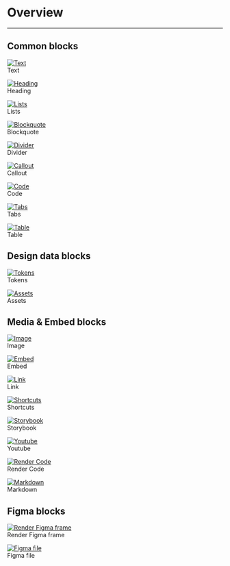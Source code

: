 
# Overview

---

## Common blocks

  
[![Text](https://studio-assets.supernova.io/design-systems/6475/cd0958b3-29f3-4102-bb10-cb74be51d756.png?Expires=1972252800&Policy=eyJTdGF0ZW1lbnQiOlt7IlJlc291cmNlIjoiaHR0cHM6Ly9zdHVkaW8tYXNzZXRzLnN1cGVybm92YS5pby9kZXNpZ24tc3lzdGVtcy82NDc1L2NkMDk1OGIzLTI5ZjMtNDEwMi1iYjEwLWNiNzRiZTUxZDc1Ni5wbmciLCJDb25kaXRpb24iOnsiRGF0ZUxlc3NUaGFuIjp7IkFXUzpFcG9jaFRpbWUiOjE5NzIyNTI4MDB9fX1dfQ__&Signature=clAnwBLEp6dO~UH7eDH4GnqaCKdtv~ZeARO1fZYWuk35LarKode0Tlq32ANASysidRlhXPsEbjQxGZB123lilP5suG83dbtT~JkFs0KYs0L6Nn4CpmJqc14dQpTihTdhwOqcqP5LJD5vET-AtJz~iSARpeU4sFNGEFBJKFKgO9yj3XSEVLgTvEEbmVK2FTQEeRCpPal7U7xjPKaENa5GPjVni6NMkwdNq1qdQU6iLgz~wD1Z~1ypm0KDltNsx8MLJCBxgNlhsEsYEwiSprK~XLNSfq11RcobmYIK8q9ORbYlxQzDbj28eNeIz67rauXPogZLbNVqs~imj0YPj9pbGQ__&Key-Pair-Id=APKAJGK34LCCAUR7N6LA)](../../documentation/types-of-blocks/text/text.html)  
Text  
  
[![Heading](https://studio-assets.supernova.io/design-systems/6475/44ddd078-e0f4-4aad-b1da-5acba8ba229b.png?Expires=1972252800&Policy=eyJTdGF0ZW1lbnQiOlt7IlJlc291cmNlIjoiaHR0cHM6Ly9zdHVkaW8tYXNzZXRzLnN1cGVybm92YS5pby9kZXNpZ24tc3lzdGVtcy82NDc1LzQ0ZGRkMDc4LWUwZjQtNGFhZC1iMWRhLTVhY2JhOGJhMjI5Yi5wbmciLCJDb25kaXRpb24iOnsiRGF0ZUxlc3NUaGFuIjp7IkFXUzpFcG9jaFRpbWUiOjE5NzIyNTI4MDB9fX1dfQ__&Signature=LBX-20N5ik7wiA4UnFhA2jX-Ev-2r6sagrwy5219hPPjzN31oXmjCcf5YNVjeqvc1Aa7JTsjz42sWdBCoI8-RyI-Rl4q0s0h5nAkgv9pyX9O98L4ie8q4kXW1bnJV3uekE5e3LHr1eGZXcnVOKoAlOHFjk5JJ6qOUbj3BuxlupoSVXuIt5dhyS2xMm--38CZXD~-wY7QBEHgDftJGqAaqg-rQCSLHGL68u9mIT1MrYkuq~QM7Q8wpM5P072qhCQdiMvdUTLpI-vxeJg9RGi2RM989tFbKeeWrTc63wxVZEwHxlG4gAgTIitG8uXCXSjQ2HU6~uLp5XMU8D4RZ77Kdw__&Key-Pair-Id=APKAJGK34LCCAUR7N6LA)](../../documentation/types-of-blocks/text/heading.html)  
Heading  
  
[![Lists](https://studio-assets.supernova.io/design-systems/6475/d3d65db7-61e7-425c-bca9-c69f407a5f92.png?Expires=1972252800&Policy=eyJTdGF0ZW1lbnQiOlt7IlJlc291cmNlIjoiaHR0cHM6Ly9zdHVkaW8tYXNzZXRzLnN1cGVybm92YS5pby9kZXNpZ24tc3lzdGVtcy82NDc1L2QzZDY1ZGI3LTYxZTctNDI1Yy1iY2E5LWM2OWY0MDdhNWY5Mi5wbmciLCJDb25kaXRpb24iOnsiRGF0ZUxlc3NUaGFuIjp7IkFXUzpFcG9jaFRpbWUiOjE5NzIyNTI4MDB9fX1dfQ__&Signature=lCobKtOXsmkgAyjkhDC5Zgie9RZA~G90ZQ6RAsSdCW1ONeO7IHGPXMTDfWNHlZcrYqfREd6osAx47duxluGpqciv2lf1hHkXAVMWUOlnJ68ilJkjrqBmSe8oTABeTkDEmQuRFDPP0jpLYh18bAkK3NM70Sukc~42hTxd08HyBEOsIjDt15d~BDHOsjbjtVPfPUBVh38DvLhQ83BZb3ZYjh4bvRSn9y1qcTTcx-HpvPYIoFW~VHkdSfVoSKGRL5cnkZyBh2Dyl-Pywh3S5tIdkF8696bcLMV401SLRZ3WKQtSRBvDzdw~hCiq4c3uw2jEfbSPCPZHIXO5wJ0rDnw8fA__&Key-Pair-Id=APKAJGK34LCCAUR7N6LA)](../../documentation/types-of-blocks/text/lists-1.html)  
Lists  
  
[![Blockquote](https://studio-assets.supernova.io/design-systems/6475/dcb622e0-a618-4792-8826-bd29b2a5cd75.png?Expires=1972252800&Policy=eyJTdGF0ZW1lbnQiOlt7IlJlc291cmNlIjoiaHR0cHM6Ly9zdHVkaW8tYXNzZXRzLnN1cGVybm92YS5pby9kZXNpZ24tc3lzdGVtcy82NDc1L2RjYjYyMmUwLWE2MTgtNDc5Mi04ODI2LWJkMjliMmE1Y2Q3NS5wbmciLCJDb25kaXRpb24iOnsiRGF0ZUxlc3NUaGFuIjp7IkFXUzpFcG9jaFRpbWUiOjE5NzIyNTI4MDB9fX1dfQ__&Signature=bb~v8ZLyV7r2ckSMEfA-C780Wgg3wvWI5hjCbspa3TTSa2mHZwxUSeIn0ymRQO9BccWBHoclxQNHIG74inv5cK1BjJrDT5-sc03fRUu~IIJ-yqCA3ttjScVGeukpMNx6AQAo1f1rYJFSW6tAvhBe97ijIWTMcEohshJ5rsDaX8wIlaL1G5bhaltY~0JT8vQKdcRdiWvrtn0-el4Xvpu5ky5gAYA1ZrR5yDLNC5UhWVYYqlOK7IMgg5p~rXPVHb79y6axN5GoFeyqm3dcoUYyfmfuQWMtPJZzJfLwpWblUbc1T9zGBnzJD7y14-9h5KLCCLYPZuAlJruOtSMS2ZLEhw__&Key-Pair-Id=APKAJGK34LCCAUR7N6LA)](../../documentation/types-of-blocks/text/blockquote.html)  
Blockquote  
  
[![Divider](https://studio-assets.supernova.io/design-systems/6475/4acbe936-42c6-41bf-acbb-8e03b0dd552e.png?Expires=1972252800&Policy=eyJTdGF0ZW1lbnQiOlt7IlJlc291cmNlIjoiaHR0cHM6Ly9zdHVkaW8tYXNzZXRzLnN1cGVybm92YS5pby9kZXNpZ24tc3lzdGVtcy82NDc1LzRhY2JlOTM2LTQyYzYtNDFiZi1hY2JiLThlMDNiMGRkNTUyZS5wbmciLCJDb25kaXRpb24iOnsiRGF0ZUxlc3NUaGFuIjp7IkFXUzpFcG9jaFRpbWUiOjE5NzIyNTI4MDB9fX1dfQ__&Signature=G-P1OZ8fbT5bsYK36ib5pTM71TEdA~LSBohaPRMR7u9jMsBual9-TNfhDpXisaZwKvJcEBHaqG4SLqfffuPKTSoMcQX6sKqB7Dq3q1-1~jdhPmzSLn80wek85dJ08hu8mTiDR-EEY894DO9v0vKUknzH5Lh6pBNSCT6By1s0M4mXMRfxmlAp~g89AVDt0uH3rrEDythlKafYI4w1FhgBYI1aB-Xl6Ttf0esIsfizc6EvRKtace4qba3tQxDfuigd2e~lDc5zv7e4PhmFtk84FtiN4jhdjYuYc6AHHKvzn7mzvfBSDKgkix4bjXc5QTsxhmtHkUzgXOjaTaHT0RzhVQ__&Key-Pair-Id=APKAJGK34LCCAUR7N6LA)](../../documentation/types-of-blocks/divider.html)  
Divider  
  
[![Callout](https://studio-assets.supernova.io/design-systems/6475/8f63a985-48fa-4cd5-a8b1-1be7cec0b7e8.png?Expires=1972252800&Policy=eyJTdGF0ZW1lbnQiOlt7IlJlc291cmNlIjoiaHR0cHM6Ly9zdHVkaW8tYXNzZXRzLnN1cGVybm92YS5pby9kZXNpZ24tc3lzdGVtcy82NDc1LzhmNjNhOTg1LTQ4ZmEtNGNkNS1hOGIxLTFiZTdjZWMwYjdlOC5wbmciLCJDb25kaXRpb24iOnsiRGF0ZUxlc3NUaGFuIjp7IkFXUzpFcG9jaFRpbWUiOjE5NzIyNTI4MDB9fX1dfQ__&Signature=A9psnycGMZ30dfXUFAMVEHLqHh6g1gwzXUI5VVCqand-h5~4-8KI3nsQgBhmKihmkJpWkmIlxDMRCzaZrJNs7R017I5I0ZqODj5ubnuXFfTcoPAV7T9fAes5cvMKqpmhh~tAAMwhHFrdgD2uNk4hJtmhUrOJSOBcJk7VSbYnHERdBxni~R31~1n9RIpNi3nRVg~NpiDHJPxe6GH0JiDbTUIM-9SGI-l4m~PF9sbwRmuazC1XC9A3UyRmFKBjPmfSFyYdHM9A5fjOTWQjIFFbafqQw58rOFT66nPnoMK7MAZrKNPLdcaUTHS4DvGIuMPVUMwYctiJIqzfSAhNyVv5OA__&Key-Pair-Id=APKAJGK34LCCAUR7N6LA)](../../documentation/types-of-blocks/callout.html)  
Callout  
  
[![Code](https://studio-assets.supernova.io/design-systems/6475/d00e099c-9169-4ba3-a5c1-5be531d64c56.png?Expires=1972252800&Policy=eyJTdGF0ZW1lbnQiOlt7IlJlc291cmNlIjoiaHR0cHM6Ly9zdHVkaW8tYXNzZXRzLnN1cGVybm92YS5pby9kZXNpZ24tc3lzdGVtcy82NDc1L2QwMGUwOTljLTkxNjktNGJhMy1hNWMxLTViZTUzMWQ2NGM1Ni5wbmciLCJDb25kaXRpb24iOnsiRGF0ZUxlc3NUaGFuIjp7IkFXUzpFcG9jaFRpbWUiOjE5NzIyNTI4MDB9fX1dfQ__&Signature=EnCaMS3k9mLSeDfAS8gIkrtoWmicLq6nh8H92lV4Mrdk2hZKEtbuMb6nGiE4rMXJP4wtYQb~KlzOkwHbjv-is4rI-0~VEgTlCbeI2hQz3zvrHKUtMMOSFY~ua~-gQLV41wlVU5pREEdRrik5vxgCrC6htukfp7jG2AKssToQMve~erbnXGTT-pVoE04IrEKDa4rsLNQbjcGzUR9JXNoJH~yNcRC1KN3U58421Q~BGldAa2zXBl4iDtJ6ULyzP8ud05U24c9q2vdLnkg7MHfKmmijZb5hGo2L0IW~zRgs4fTUbsclwSj6zNOmg6hQIdztJIwiU8mLmM4MneXDLJs7oQ__&Key-Pair-Id=APKAJGK34LCCAUR7N6LA)](../../documentation/types-of-blocks/callout.html)  
Code  
  
[![Tabs](https://studio-assets.supernova.io/design-systems/6475/61bf555a-1f27-4a31-b01e-fe04917d3bba.png?Expires=1972252800&Policy=eyJTdGF0ZW1lbnQiOlt7IlJlc291cmNlIjoiaHR0cHM6Ly9zdHVkaW8tYXNzZXRzLnN1cGVybm92YS5pby9kZXNpZ24tc3lzdGVtcy82NDc1LzYxYmY1NTVhLTFmMjctNGEzMS1iMDFlLWZlMDQ5MTdkM2JiYS5wbmciLCJDb25kaXRpb24iOnsiRGF0ZUxlc3NUaGFuIjp7IkFXUzpFcG9jaFRpbWUiOjE5NzIyNTI4MDB9fX1dfQ__&Signature=BDwRzBby5LeayYDe51EOsUHEICifG1EGODolzdcu9mDoj-gzGB7wJA4L7JWLywBo1qTH6RreJAQz1S5FpejBKkm~VfYQpjXNqsYZy0ep86P6XhYrdhO~5Qhf7Cif5iuigYf28Lb6MZNT43T-7sBv6kfqvcfzQQxYB5RiDk4DidW8MvvpHUw90JvA-4OhVjHIKJ4PWXa0zHydhOTy-PVsgqZNsgGpNlAPbiYgbMd6fwGDkemwFjihCgBfH3osteXRNGFi-Ek7qfIZ56ndSaZCjmTKShnZzIEmxjfJAFj2lBPGAgQtWGopAQUGvoNUZJB0L40te0Z3BcruqRRDzKAWsA__&Key-Pair-Id=APKAJGK34LCCAUR7N6LA)](../../documentation/types-of-blocks/callout.html)  
Tabs  
  
[![Table](https://studio-assets.supernova.io/design-systems/6475/79590749-90ec-42ea-9184-9014f2e3315f.png?Expires=1972252800&Policy=eyJTdGF0ZW1lbnQiOlt7IlJlc291cmNlIjoiaHR0cHM6Ly9zdHVkaW8tYXNzZXRzLnN1cGVybm92YS5pby9kZXNpZ24tc3lzdGVtcy82NDc1Lzc5NTkwNzQ5LTkwZWMtNDJlYS05MTg0LTkwMTRmMmUzMzE1Zi5wbmciLCJDb25kaXRpb24iOnsiRGF0ZUxlc3NUaGFuIjp7IkFXUzpFcG9jaFRpbWUiOjE5NzIyNTI4MDB9fX1dfQ__&Signature=fsChjWbrQxUVRLAM2c9q3jlQvuGEu8xxCnuJ~6n34Kz-ws492BRRdxobCRmDA-v7s~6wd6zbYXy-bYDTJNd5kQeujsXUGgOU5Yd1gTS7HhKlSz7fScBv1srRHlhI08hy8eZlkk-smp~OMqS7RVjlVuC1ZDgdy1vQ~Wsy4taJ3fpNtHDQ-y2oHfww6zrHIw3TftRwGqBoW23TvDdby2XGRbhMpaUUWrnAyT7N4lxc8z9Ci5zIgfR5aAabb~hWo8FJ~gjrUZyzfubn0ZnkppKwM7BXQmXO9a4Szo9atY4JRWg-RFYPab7lpi5vHcN06gSNHFfc33giV-orRTomxNtYvg__&Key-Pair-Id=APKAJGK34LCCAUR7N6LA)](../../documentation/types-of-blocks/table.html)  
Table  
  


## Design data blocks

  
[![Tokens](https://studio-assets.supernova.io/design-systems/6475/da38dcd2-7aa5-48a3-a6c4-66b4c0f1db21.png?Expires=1972252800&Policy=eyJTdGF0ZW1lbnQiOlt7IlJlc291cmNlIjoiaHR0cHM6Ly9zdHVkaW8tYXNzZXRzLnN1cGVybm92YS5pby9kZXNpZ24tc3lzdGVtcy82NDc1L2RhMzhkY2QyLTdhYTUtNDhhMy1hNmM0LTY2YjRjMGYxZGIyMS5wbmciLCJDb25kaXRpb24iOnsiRGF0ZUxlc3NUaGFuIjp7IkFXUzpFcG9jaFRpbWUiOjE5NzIyNTI4MDB9fX1dfQ__&Signature=JFKnBNuqOp~ZP4x0RXxzD6K1xZ1gLjErMrnXjVwvbWUREhsU~jplimZr8BBxHdvGjaXKk86Yrjw57nGSVLVhgXec3Yq4nQP9vDjy89C--JtUdUC24y8D5aDZvXx4cAeh3HIjZLdHSsviaxxusK6i93XaohSLSinSficDviwIegOk8qG0JkLk8THsqG2Lt4aMGLgN6H2cl~Cs6Kpmj7eMI~BUFR3i-jgGCqw3L2bnP7r2ldOrqiiwgXjvXbY68FDIdFMY~ktRhU2XslG7H-g2p5QVo9GZU7BpBPuKpuiupVqnAXI8n8JT-rkY0L~cFDDephs5CPs7gkT69UkLPSD5rg__&Key-Pair-Id=APKAJGK34LCCAUR7N6LA)](#)  
Tokens  
  
[![Assets](https://studio-assets.supernova.io/design-systems/6475/0b81f4df-f726-4014-92d0-3092ab249e12.png?Expires=1972252800&Policy=eyJTdGF0ZW1lbnQiOlt7IlJlc291cmNlIjoiaHR0cHM6Ly9zdHVkaW8tYXNzZXRzLnN1cGVybm92YS5pby9kZXNpZ24tc3lzdGVtcy82NDc1LzBiODFmNGRmLWY3MjYtNDAxNC05MmQwLTMwOTJhYjI0OWUxMi5wbmciLCJDb25kaXRpb24iOnsiRGF0ZUxlc3NUaGFuIjp7IkFXUzpFcG9jaFRpbWUiOjE5NzIyNTI4MDB9fX1dfQ__&Signature=FdPLZw3d8Da5eQHQ-Knzo5o-VKY5fpnTWxg1vqQYU4T9VzQYPH7qsRC359i~mNd7Xsc2mO241cQ31Y2ObSwKgx7pQvbHVoNyQdRcI0D8IqAg4ORriw6wAkI0FghyvEde~TdPN8wQRTrJ1pD888xbAKtBUQM8imcS-tcRSB1TByRJY0DdeQQ17THXlmuibYN7n5jpcFPkTvIoXZI44RhLJFBI1NmuVXM11g4~0CkXylbppl5IZEpJWPWKsZXHkE1PPK59ED3Mab5InzcgR-zyU-HB6wkglf7M9i-3pSQ5kmWDIbfkZ7t7urBYIvTcs7KwaKbB3yscp9kVx1A6ZpwD0A__&Key-Pair-Id=APKAJGK34LCCAUR7N6LA)](../../documentation/types-of-blocks/assets-1.html)  
Assets  
  


## Media & Embed blocks

  
[![Image](https://studio-assets.supernova.io/design-systems/6475/037105c4-9aea-4969-87c0-fc1e90d197b0.png?Expires=1972252800&Policy=eyJTdGF0ZW1lbnQiOlt7IlJlc291cmNlIjoiaHR0cHM6Ly9zdHVkaW8tYXNzZXRzLnN1cGVybm92YS5pby9kZXNpZ24tc3lzdGVtcy82NDc1LzAzNzEwNWM0LTlhZWEtNDk2OS04N2MwLWZjMWU5MGQxOTdiMC5wbmciLCJDb25kaXRpb24iOnsiRGF0ZUxlc3NUaGFuIjp7IkFXUzpFcG9jaFRpbWUiOjE5NzIyNTI4MDB9fX1dfQ__&Signature=XYoR4T4zkRgkLRu8CTAtWRv7emxFPd59cRUa9MUvnl5-~POwY4W5u2OIowNFvrNRDeGIEOV2vxzzNGQT~oZijZ0PBR2kE7sm~H6DJIRIZmOrFj4vau7mBJOOXYG-~JzElFqK6hr6s-KyhWwyXlAgUe9Pbz9Bm~xqcUBhIZdqo1jrPpnJMeUyAqKBJnKOdMiFmeo09KhXc8EKC1O65DshSw0aZOP6PqDW62frpg~XOsrzZu5EjqVy~Y9aC97e6qR3SQWKCCOzpl7mh-2S2QckuqpqKCQiyFFkYuSu4JdN~nQSq35GVzAPrSnybwdJcMsqf~7H3vqM05kmO8DXoGL6Ag__&Key-Pair-Id=APKAJGK34LCCAUR7N6LA)](#)  
Image  
  
[![Embed](https://studio-assets.supernova.io/design-systems/6475/1ba3d789-104b-4e4b-b9d2-043d9d97cdf3.png?Expires=1972252800&Policy=eyJTdGF0ZW1lbnQiOlt7IlJlc291cmNlIjoiaHR0cHM6Ly9zdHVkaW8tYXNzZXRzLnN1cGVybm92YS5pby9kZXNpZ24tc3lzdGVtcy82NDc1LzFiYTNkNzg5LTEwNGItNGU0Yi1iOWQyLTA0M2Q5ZDk3Y2RmMy5wbmciLCJDb25kaXRpb24iOnsiRGF0ZUxlc3NUaGFuIjp7IkFXUzpFcG9jaFRpbWUiOjE5NzIyNTI4MDB9fX1dfQ__&Signature=iaq6hxwz-U9yImd3yhEEAZqfIbXCmJJvoEk4pqP6fxDhp3~Juxw3OCgGvKX8M-Szom66mWYvosWQnLybL2vX8K0dXa3QyjqV9HqHXvQHLgMLbnYnxmKLl0qxLXE1Vp0uRcXlnpi4fPOpfC8AfJx3yreDE-jZ5gPborMwAK7JYMYKa-FxCdrqd5AFSk8R-v7nfaqVfXneizyU2rdqj10V-2sYOV-F9Q8Qe2Dd9OSrz~vFyyVpTyZ4TtIxJ2C22L1MziLn1GrtmdfLjF7dgSq6vtpFQNkmwyHlEXfxLvI1cwYZAG~bzFevwLIxSv5FEsA6nW1uc3I8ubY9vQZo2wz1UA__&Key-Pair-Id=APKAJGK34LCCAUR7N6LA)](#)  
Embed  
  
[![Link](https://studio-assets.supernova.io/design-systems/6475/62490835-83c7-422d-9f29-c1484538e91d.png?Expires=1972252800&Policy=eyJTdGF0ZW1lbnQiOlt7IlJlc291cmNlIjoiaHR0cHM6Ly9zdHVkaW8tYXNzZXRzLnN1cGVybm92YS5pby9kZXNpZ24tc3lzdGVtcy82NDc1LzYyNDkwODM1LTgzYzctNDIyZC05ZjI5LWMxNDg0NTM4ZTkxZC5wbmciLCJDb25kaXRpb24iOnsiRGF0ZUxlc3NUaGFuIjp7IkFXUzpFcG9jaFRpbWUiOjE5NzIyNTI4MDB9fX1dfQ__&Signature=Q~~rkb6USWyfxXIDrMkZaFjP~agx4JYQkagUK1WnVGh79WMgmHN9UZa1pQw42WJr73JHkkbdVp-c4BlICjKGN7Eew-xZYRul9r7L0zqFscXjCmlXN-BS6XPspUARsaRmF3jSeLjTcL88~bDbrcmSgLuux2aj9KK8icdneYwv~ZFeF4PVEtO-RujGZcZa4yC8KgaHXwlzWFZSOet4IZHZrj4cCt5ZbYsUF9rxNng7lg4Qr9PcBbHD261QCVGqm-q1eOB~~XEKLJxIUxDF6wd3v0HFelTpgmBnUfD2ZuUN-Ldil1vyOZhBdXcM5-F--3w2v8Rhzi-Eu0ShFQ32DE1eFg__&Key-Pair-Id=APKAJGK34LCCAUR7N6LA)](../../documentation/types-of-blocks/link-1.html)  
Link  
  
[![Shortcuts](https://studio-assets.supernova.io/design-systems/6475/ac3bb103-b5c7-49e3-b28e-7557c0c824d2.png?Expires=1972252800&Policy=eyJTdGF0ZW1lbnQiOlt7IlJlc291cmNlIjoiaHR0cHM6Ly9zdHVkaW8tYXNzZXRzLnN1cGVybm92YS5pby9kZXNpZ24tc3lzdGVtcy82NDc1L2FjM2JiMTAzLWI1YzctNDllMy1iMjhlLTc1NTdjMGM4MjRkMi5wbmciLCJDb25kaXRpb24iOnsiRGF0ZUxlc3NUaGFuIjp7IkFXUzpFcG9jaFRpbWUiOjE5NzIyNTI4MDB9fX1dfQ__&Signature=OmvV7f7PWhfwzCk-j5T3xEztVTSZDBrjxpQYn34-IHnywNJfYCfSFCdFC1TX~58audszXyBc-pd-lUvNY~O-RfDVigMcFGMaikUNGqWB~kj8EvhFSDPbKXU9gRkTVHgP5R2VR9GveNv5juX7DYMdMzDUBsMyM65HmawFxS~l6ZDPbLs-QAMoo8T60gPPZ7QdAW~~GnSVdz5M~ncNMaWSbbzp4jrC6Qe2HLZDDenMUbWETVWT41-vh06nm-BmJlqqaSMsHRsDA4Fb-oklkdWYB9lpweDDxnAGE0vf9LW~ziBF7~Vydnu4dWx7i-zFs-mWSpyrHfNyQ7xnHmBQ0x3rZQ__&Key-Pair-Id=APKAJGK34LCCAUR7N6LA)](../../documentation/types-of-blocks/shortcuts.html)  
Shortcuts  
  
[![Storybook](https://studio-assets.supernova.io/design-systems/6475/fb0dc2da-661a-46b8-856b-6806dbc22268.png?Expires=1972252800&Policy=eyJTdGF0ZW1lbnQiOlt7IlJlc291cmNlIjoiaHR0cHM6Ly9zdHVkaW8tYXNzZXRzLnN1cGVybm92YS5pby9kZXNpZ24tc3lzdGVtcy82NDc1L2ZiMGRjMmRhLTY2MWEtNDZiOC04NTZiLTY4MDZkYmMyMjI2OC5wbmciLCJDb25kaXRpb24iOnsiRGF0ZUxlc3NUaGFuIjp7IkFXUzpFcG9jaFRpbWUiOjE5NzIyNTI4MDB9fX1dfQ__&Signature=Xi7AywjrV5xI6D8dEtS5RB6UVRQSaj0H9aWhD8dYOLRa24HAbMX7CMaZLi7gdNo2ioJ6rNAeEbULaRvuPBBIweokcEwTrXktekaAZ1w6RwfY0p106fuwP45-uCeMWZPdPV0Ahc05D9WyM4ncXaSGudMirxQJcgeMupBgtEOeL~qcrDwAlzVgR-CiQKfYcNfuvE29snqUcdGNCHap-eBDpqo8boKeXQQx1howdtNbUswMXw3hBDPWGqzlrpS7MhU0fc78YoSgX68s9QAWTKPkc1rWhZTuLV6pylvfCFGwsMTTZLi9hzJy5yR0UutkT-ldh0sqbpTg3-JBgaE~WVfYow__&Key-Pair-Id=APKAJGK34LCCAUR7N6LA)](../../documentation/types-of-blocks/storybook.html)  
Storybook  
  
[![Youtube](https://studio-assets.supernova.io/design-systems/6475/c3810af1-e253-4925-ac59-e52d38ec4590.png?Expires=1972252800&Policy=eyJTdGF0ZW1lbnQiOlt7IlJlc291cmNlIjoiaHR0cHM6Ly9zdHVkaW8tYXNzZXRzLnN1cGVybm92YS5pby9kZXNpZ24tc3lzdGVtcy82NDc1L2MzODEwYWYxLWUyNTMtNDkyNS1hYzU5LWU1MmQzOGVjNDU5MC5wbmciLCJDb25kaXRpb24iOnsiRGF0ZUxlc3NUaGFuIjp7IkFXUzpFcG9jaFRpbWUiOjE5NzIyNTI4MDB9fX1dfQ__&Signature=Khj4uyCI6m8A0RNKYv~VgQv8UKxlJphlUeSls2PWqHlEryThdc8LZpOEk~co8jsTZvmdk6HtvcSOVig9D6X-tznTec97Q9bf2uOUsGGpzDDsJW26pB1Ssbbbs85wRN9twTk8jai68zHgQYNP3TJWX0edoBcXvl5bAqlTQmytfmoZh-A6TYp2NLLdL53t9K1RwkmatM5cx2zsMoSzjl6192a~1MVo2zcCJNWzcvCOGuK6ZIGJLAj4xAcb7VczztTupNEMsxoHNyR5Gk-KPeA1L4ncuIAmOF5KKC1upU04NUAF-m4uvKwVqm-8wO0DJoVtOfOaOy1ocMalaYWxaR4slQ__&Key-Pair-Id=APKAJGK34LCCAUR7N6LA)](../../documentation/types-of-blocks/embed/youtube.html)  
Youtube  
  
[![Render Code](https://studio-assets.supernova.io/design-systems/6475/c343de1c-cc72-4405-8db7-bcd7125921bf.png?Expires=1972252800&Policy=eyJTdGF0ZW1lbnQiOlt7IlJlc291cmNlIjoiaHR0cHM6Ly9zdHVkaW8tYXNzZXRzLnN1cGVybm92YS5pby9kZXNpZ24tc3lzdGVtcy82NDc1L2MzNDNkZTFjLWNjNzItNDQwNS04ZGI3LWJjZDcxMjU5MjFiZi5wbmciLCJDb25kaXRpb24iOnsiRGF0ZUxlc3NUaGFuIjp7IkFXUzpFcG9jaFRpbWUiOjE5NzIyNTI4MDB9fX1dfQ__&Signature=JvL2gT74p4R7m1miPDljR9Bh~7zNMbWszjFIScJCTawOd7eftxwGfJ7DyroqKtngcwD6e2rEYnnGf5nr35UonuV~Uk9Vk0oJxU~WYtQcw~~UCcZyzYFyi9bAT0SAspkfwgsIkhaEwXxyEXgkEPMknkWYKClw6GuRIpvvEoMP63d~ZekinmJCrDjk4hFeSHPHsjs-FwTu6WhRFdBgbwxORfHVeKdGUIec-Jec0o96KYg6niMJFUr-A1qvp7x8ay2B4M-e6ZrEA9vwVF3zzRnXOprLdReVc-EjHCDAyNmnqoR9Dqf8Xr94SvwABqemwXDIxjI5Q9lIs6Kbo4kpAF-4MA__&Key-Pair-Id=APKAJGK34LCCAUR7N6LA)](../../documentation/types-of-blocks/code/render-code.html)  
Render Code  
  
[![Markdown](https://studio-assets.supernova.io/design-systems/6475/40b870f8-b641-4166-bbae-31f24a8e4108.png?Expires=1972252800&Policy=eyJTdGF0ZW1lbnQiOlt7IlJlc291cmNlIjoiaHR0cHM6Ly9zdHVkaW8tYXNzZXRzLnN1cGVybm92YS5pby9kZXNpZ24tc3lzdGVtcy82NDc1LzQwYjg3MGY4LWI2NDEtNDE2Ni1iYmFlLTMxZjI0YThlNDEwOC5wbmciLCJDb25kaXRpb24iOnsiRGF0ZUxlc3NUaGFuIjp7IkFXUzpFcG9jaFRpbWUiOjE5NzIyNTI4MDB9fX1dfQ__&Signature=muQlTaBNT~Wt3xf0px6XD2xuuUM8pFhlYSOcNmMVFCYKXEm-SGdzob4P0qd4vDgRtcgw3XxB~fuCCLwFUwGw1C8FxtskHriC631ww4BL7l0QfTr34s-7WjAFRizwNoWjU88YFGnw3Hs9y1U38QA8u6GANgC8U0duxtDwc~bi3npZXqdeZ~ved3UyiYcDQ6EU62TfdkkXNu-g9US~goGLzu0RIUkryxWXODdcYNLk01NCLGEoWblhbaI6Wo6LQr8EDoNOfDnuA4SQ5-epWaj9ZjP6VYKXODPLH5B-5naXmFLe32RbU3lGbdkMnbocznThDNNP4YwXvPTrSbd7nghGzQ__&Key-Pair-Id=APKAJGK34LCCAUR7N6LA)](../../documentation/types-of-blocks/code/render-code.html)  
Markdown  
  


## Figma blocks

  
[![Render Figma frame](https://studio-assets.supernova.io/design-systems/6475/72d2e57f-7f8a-4baa-bd41-5bba79c7f050.png?Expires=1972252800&Policy=eyJTdGF0ZW1lbnQiOlt7IlJlc291cmNlIjoiaHR0cHM6Ly9zdHVkaW8tYXNzZXRzLnN1cGVybm92YS5pby9kZXNpZ24tc3lzdGVtcy82NDc1LzcyZDJlNTdmLTdmOGEtNGJhYS1iZDQxLTViYmE3OWM3ZjA1MC5wbmciLCJDb25kaXRpb24iOnsiRGF0ZUxlc3NUaGFuIjp7IkFXUzpFcG9jaFRpbWUiOjE5NzIyNTI4MDB9fX1dfQ__&Signature=SiviAW6Gvt60z68YLnYoEBmnNgvU9Xmea6~-4P3hgE--cOjMRd7JQD6QNxPipKV5XxzhLBBsjecdIO3JKLTMnXybTfd-4BWR1f9KlWu7d2sOWzpsGu8hytmdx458rhvCvnm6Obu~joMTzM5IHEAxnk8YqQnOllbeTxpwtBLa7iOCA3FoaQMraHC1ltn33fyqE~sJmolzl2WpQv3Gj4hwXgHhM82-0h8CC-mtDlJxIhQLqfQVtnGFhYVbxGQhLQNvgixlw3O8ghMcMBexnH6t5IRIlYh74AJKPLuYgXPNEUmZeQxkelge8RyNUnLJs5j-LJo5rmdocxlQZUc1zKLoNg__&Key-Pair-Id=APKAJGK34LCCAUR7N6LA)](../../documentation/types-of-blocks/image/render-figma-frame.html)  
Render Figma frame  
  
[![Figma file](https://studio-assets.supernova.io/design-systems/6475/f4675651-2547-4b46-ae7b-3e87f5f0d357.png?Expires=1972252800&Policy=eyJTdGF0ZW1lbnQiOlt7IlJlc291cmNlIjoiaHR0cHM6Ly9zdHVkaW8tYXNzZXRzLnN1cGVybm92YS5pby9kZXNpZ24tc3lzdGVtcy82NDc1L2Y0Njc1NjUxLTI1NDctNGI0Ni1hZTdiLTNlODdmNWYwZDM1Ny5wbmciLCJDb25kaXRpb24iOnsiRGF0ZUxlc3NUaGFuIjp7IkFXUzpFcG9jaFRpbWUiOjE5NzIyNTI4MDB9fX1dfQ__&Signature=cRn747iIBG3f7p3dlnIT0iTIlskEEsbxRULBkNClrOD9OP2ReQL2PwXJbgL~dDd9vbd-epXN5zZ2lY1f62F9R7GDJQD2gbcSjcbecA5-C6S3Efss0ZalIwWxRx637vfIkJOI-ByGG9xpbnjj77W60hBEmAHQC2-Ph5eW65H98r6zwZieB04MV55TLLVPJPvNcDg8DtU9LUhDf372pzrnwkGFb1yjlFh9AOV-RUzE~Oso3tnq86vAsur6b3EPh5kLVbxXNP-A-FGSbUXskl6rYTkHIj6ogvUh5WyTy7E9coCHeborJSMoEx9aX8ymm~1UYjrEHFiitnfCfJmNn3wHdg__&Key-Pair-Id=APKAJGK34LCCAUR7N6LA)](../../documentation/types-of-blocks/embed/figma-file.html)  
Figma file  
  
